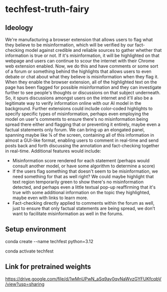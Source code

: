 # techfest-truth-fairy

## Ideology
We're manufacturing a browser extension that allows users to flag what they believe to be misinformation, which will be verified by our fact-checking model against credible and reliable sources to gather whether that information is true or not. If it's misinformation, it will be highlighted on that webpage and users can continue to scour the internet with their Chrome web extension enabled. Now, we do this and have comments or some sort of a forum or something behind the highlights that allows users to even debate or chat about what they believe is misinformation when they flag it. When they enable the browser extension, all of the highlighted text on the page has been flagged for possible misinformation and they can investigate further to see people's thoughts or discussions on that subject underneath. So, it spurs discussions amongst users on the internet and it'll also be a legitimate way to verify information online with our AI model in the background. Further extensions could include color-coded highlights to specify specific types of misinformation, perhaps even employing the model on user's comments to ensure there's no misinformation being spread there either and flagging that or preventing it entirely, maybe even a factual statements only forum. We can bring up an elongated panel, spanning maybe like ¼ of the screen, containing all of this information in almost a GUI-like format, enabling users to comment in real-time and send posts back and forth discussing the annotation and fact-checking together in real-time. Additional features would include:
- Misinformation score rendered for each statement (perhaps would consult another model, or have some algorithm to determine a score)
- If the users flag something that doesn't seem to be misinformation, we need something for that as well right? We could maybe highlight that text region temporarily green to show there's no misinformation detected, and perhaps even a little textual pop-up reaffirming that it's true with some additional information on the topic they highlighted, maybe even with links to learn more.
- Fact-checking directly applied to comments within the forum as well, just to ensure that only factual statements are being spread, we don’t want to facilitate misinformation as well in the forums.

## Setup environment
conda create --name techfest python=3.12

conda activate techfest

## Link for pretrained weights
https://drive.google.com/file/d/1wMnUPwN_aSq9ay0qvNaWvzGYFUKfcqbV/view?usp=sharing
